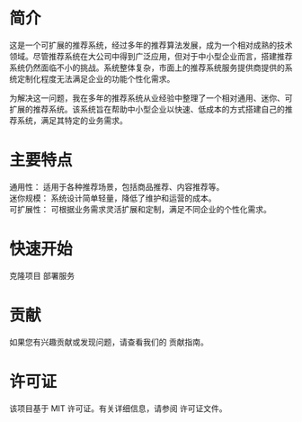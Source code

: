 # 简介
这是一个可扩展的推荐系统，经过多年的推荐算法发展，成为一个相对成熟的技术领域。尽管推荐系统在大公司中得到广泛应用，但对于中小型企业而言，搭建推荐系统仍然面临不小的挑战。系统整体复杂，市面上的推荐系统服务提供商提供的系统定制化程度无法满足企业的功能个性化需求。

为解决这一问题，我在多年的推荐系统从业经验中整理了一个相对通用、迷你、可扩展的推荐系统。该系统旨在帮助中小型企业以快速、低成本的方式搭建自己的推荐系统，满足其特定的业务需求。

# 主要特点
通用性： 适用于各种推荐场景，包括商品推荐、内容推荐等。  
迷你规模： 系统设计简单轻量，降低了维护和运营的成本。  
可扩展性： 可根据业务需求灵活扩展和定制，满足不同企业的个性化需求。  

# 快速开始
克隆项目
部署服务 

# 贡献
如果您有兴趣贡献或发现问题，请查看我们的 贡献指南。

# 许可证
该项目基于 MIT 许可证。有关详细信息，请参阅 许可证文件。
